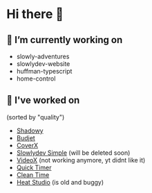 # Hi there 👋

## 🔭 I’m currently working on 

- slowly-adventures
- slowlydev-website
- huffman-typescript
- home-control

## 🔨 I've worked on
(sorted by "quality")

- [Shadowy](https://shadowy.vercel.app/)
- [Budjet](https://budjet.vercel.app/)
- [CoverX](https://coverx.vercel.app/)
- [Slowlydev Simple](https://slowlydev-simple.vercel.app/) (will be deleted soon)
- [VideoX](https://videox.vercel.app/) (not working anymore, yt didnt like it)
- [Quick Timer](https://quick-timer.vercel.app/)
- [Clean Time](https://clean-time.vercel.app/)
- [Heat Studio](https://heat-studio.vercel.app/) (is old and buggy)
